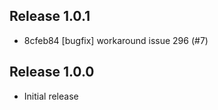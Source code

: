 ## Release 1.0.1

* 8cfeb84 [bugfix] workaround issue 296 (#7)

## Release 1.0.0

* Initial release
